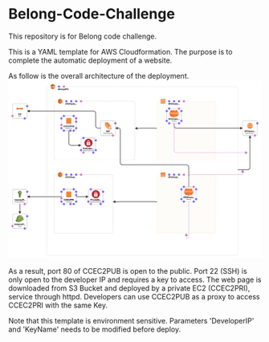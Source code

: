 # Belong-Code-Challenge
This repository is for Belong code challenge.

This is a YAML template for AWS Cloudformation. The purpose is to complete the automatic deployment of a website.

As follow is the overall architecture of the deployment.
<img src="https://github.com/chensun01/Belong-Code-Challenge/blob/main/template1-designer.png?raw=true" width="800">

As a result, port 80 of CCEC2PUB is open to the public. Port 22 (SSH) is only open to the developer IP and requires a key to access.
The web page is downloaded from S3 Bucket and deployed by a private EC2 (CCEC2PRI), service through httpd. 
Developers can use CCEC2PUB as a proxy to access CCEC2PRI with the same Key.


Note that this template is environment sensitive.
Parameters 'DeveloperIP' and 'KeyName' needs to be modified before deploy.